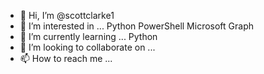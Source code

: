 - 👋 Hi, I’m @scottclarke1
- 👀 I’m interested in ...
      Python
      PowerShell
      Microsoft Graph
- 🌱 I’m currently learning ...
      Python
- 💞️ I’m looking to collaborate on ...
- 📫 How to reach me ...

<!---
scottclarke1/scottclarke1 is a ✨ special ✨ repository because its `README.md` (this file) appears on your GitHub profile.
You can click the Preview link to take a look at your changes.
--->
